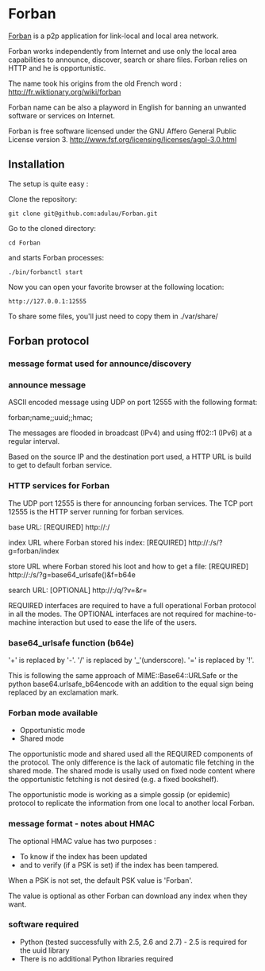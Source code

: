 Forban
======

[Forban](http://www.foo.be/forban/) is a p2p application for link-local and local area network.

Forban works independently from Internet and use only the local 
area capabilities to announce, discover, search or share files. 
Forban relies on HTTP and he is opportunistic.

The name took his origins from the old French word : 
http://fr.wiktionary.org/wiki/forban 

Forban name can be also a playword in English
for banning an unwanted software or services on Internet.

Forban is free software licensed under 
the GNU Affero General Public License version 3.
http://www.fsf.org/licensing/licenses/agpl-3.0.html

Installation
------------

The setup is quite easy :                             

Clone the repository:

    git clone git@github.com:adulau/Forban.git

Go to the cloned directory:

    cd Forban

and starts Forban processes:

    ./bin/forbanctl start

Now you can open your favorite browser at the following location:

    http://127.0.0.1:12555

To share some files, you'll just need to copy them in ./var/share/ 

Forban protocol
--------------- 

### message format used for announce/discovery

### announce message

ASCII encoded message using UDP on port 12555 with
the following format: 

forban;name;<nameoftheforban>;uuid;<identityoftheforban>;hmac;<hmacvaluecofindex>

The messages are flooded in broadcast (IPv4) and using
ff02::1 (IPv6) at a regular interval.

Based on the source IP and the destination port used,
a HTTP URL is build to get to default forban service.

### HTTP services for Forban

The UDP port 12555 is there for announcing forban services.
The TCP port 12555 is the HTTP server running for forban services.

base URL: [REQUIRED]
http://<ip>:<destport>/

index URL where Forban stored his index: [REQUIRED]
http://<ip>:<destport>/s/?g=forban/index

store URL where Forban stored his loot and how to get a file: [REQUIRED]
http://<ip>:<destport>/s/?g=base64_urlsafe(<filenamefromindex>)&f=b64e

search URL: [OPTIONAL]
http://<ip>:<destport>/q/?v=<yoursearch>&r=<refreshtimeinsec>

REQUIRED interfaces are required to have a full operational Forban
protocol in all the modes. The OPTIONAL interfaces are not required
for machine-to-machine interaction but used to ease the life of the users.

### base64_urlsafe function (b64e)

'+' is replaced by '-'.
'/' is replaced by '_'(underscore).
'=' is replaced by '!'.

This is following the same approach of MIME::Base64::URLSafe
or the python base64.urlsafe_b64encode with an addition to
the equal sign being replaced by an exclamation mark.

### Forban mode available

* Opportunistic mode
* Shared mode

The opportunistic mode and shared used all the REQUIRED components of
the protocol. The only difference is the lack of automatic file fetching
in the shared mode. The shared mode is usally used on fixed node content
where the opportunistic fetching is not desired (e.g. a fixed bookshelf).

The opportunistic mode is working as a simple gossip (or epidemic) protocol
to replicate the information from one local to another local Forban.

### message format - notes about HMAC

The optional HMAC value has two purposes :

* To know if the index has been updated
* and to verify (if a PSK is set) if the index has been tampered.

When a PSK is not set, the default PSK value is 'Forban'.

The value is optional as other Forban can download any index when they
want.

### software required

* Python (tested successfully with 2.5, 2.6 and 2.7) - 2.5 is required for the uuid library
* There is no additional Python libraries required

